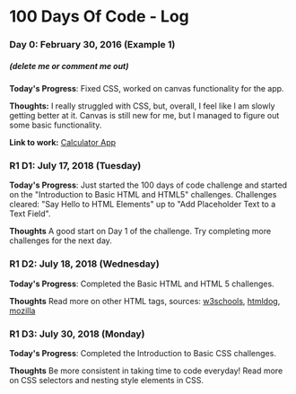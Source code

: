 # 100 Days Of Code - Log

### Day 0: February 30, 2016 (Example 1)
##### (delete me or comment me out)

**Today's Progress**: Fixed CSS, worked on canvas functionality for the app.

**Thoughts:** I really struggled with CSS, but, overall, I feel like I am slowly getting better at it. Canvas is still new for me, but I managed to figure out some basic functionality.

**Link to work:** [Calculator App](http://www.example.com)


### R1 D1: July 17, 2018 (Tuesday)
**Today's Progress**: Just started the 100 days of code challenge and started on the "Introduction to Basic HTML and HTML5" challenges. Challenges cleared: "Say Hello to HTML Elements" up to "Add Placeholder Text to a Text Field".

**Thoughts** A good start on Day 1 of the challenge. Try completing more challenges for the next day.


### R1 D2: July 18, 2018 (Wednesday)
**Today's Progress**: Completed the Basic HTML and HTML 5 challenges.

**Thoughts** Read more on other HTML tags, sources: <a href="https://www.w3schools.com/tags/ref_canvas.asp" target="_blank">w3schools</a>, <a href="http://www.htmldog.com/references/html/tags/" target="_blank">htmldog</a>, <a href="https://developer.mozilla.org/en-US/docs/Web/HTML/Element" target="_blank">mozilla</a>

### R1 D3: July 30, 2018 (Monday)
**Today's Progress**: Completed the Introduction to Basic CSS challenges.

**Thoughts** Be more consistent in taking time to code everyday! Read more on CSS selectors and nesting style elements in CSS.
